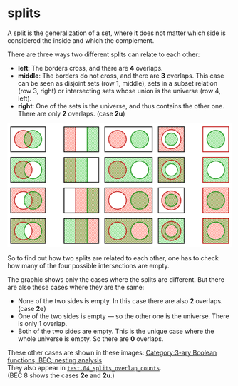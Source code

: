 # splits

A split is the generalization of a set, where it does not matter which side is considered the inside and which the complement.

There are three ways two different splits can relate to each other:

* **left**: The borders cross, and there are **4** overlaps.
* **middle**: The borders do not cross, and there are **3** overlaps.
  This case can be seen as disjoint sets (row 1, middle), sets in a subset relation (row 3, right)
  or intersecting sets whose union is the universe (row 4, left).
* **right**: One of the sets is the universe, and thus contains the other one. There are only **2** overlaps. (case **2u**)

<a href="https://commons.wikimedia.org/wiki/File:Intersections_of_two_sets_and_their_complements.svg">
  <img src="_img/splits.svg" width="700">
</a>

So to find out how two splits are related to each other, one has to check how many of the four possible intersections are empty.

The graphic shows only the cases where the splits are different. But there are also these cases where they are the same:

* None of the two sides is empty. In this case there are also **2** overlaps. (case **2e**)
* One of the two sides is empty — so the other one is the universe. There is only **1** overlap.
* Both of the two sides are empty. This is the unique case where the whole universe is empty. So there are **0** overlaps.

These other cases are shown in these images:
[Category:3-ary Boolean functions; BEC; nesting analysis](https://commons.wikimedia.org/wiki/Category:3-ary_Boolean_functions;_BEC;_nesting_analysis)
<br>
They also appear in [`test.04_splits_overlap_counts`](../../../test/04_splits_overlap_counts).<br>
(BEC 8 shows the cases **2e** and **2u**.)
